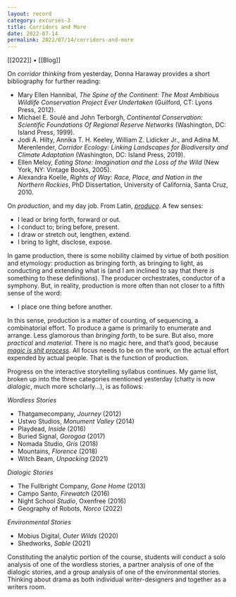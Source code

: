 ```yaml
---
layout: record
category: excurses-3
title: Corridors and More
date: 2022-07-14
permalink: 2022/07/14/corridors-and-more
---
```


[[2022]] • [[Blog]]

On *corridor thinking* from yesterday, Donna Haraway provides a short bibliography for further reading:

* Mary Ellen Hannibal, *The Spine of the Continent: The Most Ambitious Wildlife Conservation Project Ever Undertaken* (Guilford, CT: Lyons Press, 2012).
* Michael E. Soulé and John Terborgh, *Continental Conservation: Scientific Foundations Of Regional Reserve Networks* (Washington, DC: Island Press, 1999).
* Jodi A. Hilty, Annika T. H. Keeley, William Z. Lidicker Jr., and Adina M. Merenlender, *Corridor Ecology: Linking Landscapes for Biodiversity and Climate Adaptation* (Washington, DC: Island Press, 2019).
* Ellen Meloy, *Eating Stone: Imagination and the Loss of the Wild* (New York, NY: Vintage Books, 2005).
* Alexandra Koelle, *Rights of Way: Race, Place, and Nation in the Northern Rockies*, PhD Dissertation, University of California, Santa Cruz, 2010.

On *production*, and my day job. From Latin, [*produco*](https://en.wiktionary.org/wiki/produco#Latin). A few senses:

* I lead or bring forth, forward or out.
* I conduct to; bring before, present.
* I draw or stretch out, lengthen, extend.
* I bring to light, disclose, expose.

In game production, there is some nobility claimed by virtue of both position and etymology: production as bringing forth, as bringing to light, as conducting and extending what is (and I am inclined to say that there *is* something to these definitions). The producer orchestrates, conductor of a symphony. But, in reality, production is more often than not closer to a fifth sense of the word:

* I place one thing before another.

In this sense, production is a matter of counting, of sequencing, a combinatorial effort. To produce a game is primarily to enumerate and arrange. Less glamorous than *bringing forth*, to be sure. But also, more *practical* and *material*. There is no magic here, and that’s good, because [*magic is shit process*](https://kotaku.com/bioware-magic-is-bullshit-says-former-dragon-age-pro-1848385237). All focus needs to be on the work, on the actual effort expended by actual people. That is the function of production.

Progress on the interactive storytelling syllabus continues. My game list, broken up into the three categories mentioned yesterday (chatty is now *dialogic*, much more scholarly...), is as follows:

*Wordless Stories*

* Thatgamecompany, *Journey* (2012)
* Ustwo Studios, *Monument Valley* (2014)
* Playdead, *Inside* (2016)
* Buried Signal, *Gorogoa* (2017)
* Nomada Studio, *Gris* (2018)
* Mountains, *Florence* (2018)
* Witch Beam, *Unpacking* (2021)

*Dialogic Stories*

* The Fullbright Company, *Gone Home* (2013)
* Campo Santo, *Firewatch* (2016)
* Night School *Studio*, Oxenfree (2016)
* Geography of Robots, *Norco* (2022)

*Environmental Stories*

* Mobius Digital, *Outer Wilds* (2020)
* Shedworks, *Sable* (2021)

Constituting the analytic portion of the course, students will conduct a solo analysis of one of the wordless stories, a partner analysis of one of the dialogic stories, and a group analysis of one of the environmental stories. Thinking about drama as both individual writer-designers and together as a writers room.

